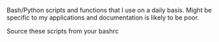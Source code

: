 Bash/Python scripts and functions that I use on a daily basis.  Might be specific to my applications and documentation is likely to be poor.


Source these scripts from your bashrc


